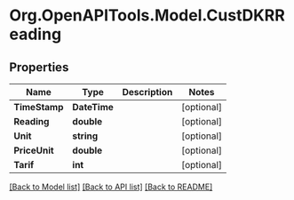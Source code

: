 # Org.OpenAPITools.Model.CustDKRReading

## Properties

Name | Type | Description | Notes
------------ | ------------- | ------------- | -------------
**TimeStamp** | **DateTime** |  | [optional] 
**Reading** | **double** |  | [optional] 
**Unit** | **string** |  | [optional] 
**PriceUnit** | **double** |  | [optional] 
**Tarif** | **int** |  | [optional] 

[[Back to Model list]](../README.md#documentation-for-models) [[Back to API list]](../README.md#documentation-for-api-endpoints) [[Back to README]](../README.md)


